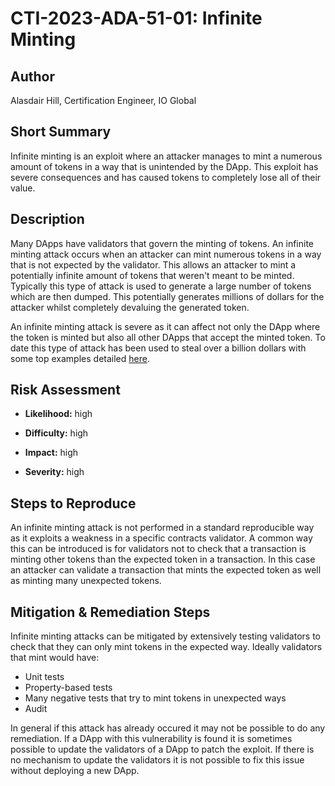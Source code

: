# CTI-2023-ADA-51-01: Infinite Minting

## Author

Alasdair Hill, Certification Engineer, IO Global

## Short Summary

Infinite minting is an exploit where an attacker manages to mint a numerous amount of tokens in a way that is unintended by the DApp. This exploit has severe consequences and has caused tokens to completely lose all of their value.

## Description

Many DApps have validators that govern the minting of tokens. An infinite minting attack occurs when an attacker can mint numerous tokens in a way that is not expected by the validator. This allows an attacker to mint a potentially infinite amount of tokens that weren't meant to be minted. Typically this type of attack is used to generate a large number of tokens which are then dumped. This potentially generates millions of dollars for the attacker whilst completely devaluing the generated token. 

An infinite minting attack is severe as it can affect not only the DApp where the token is minted but also all other DApps that accept the minted token. To date this type of attack has been used to steal over a billion dollars with some top examples detailed [here](https://pontem.network/posts/top-crypto-infinite-mint-hacks). 

## Risk Assessment

- **Likelihood:** high

- **Difficulty:** high

- **Impact:** high

- **Severity:** high

## Steps to Reproduce

An infinite minting attack is not performed in a standard reproducible way as it exploits a weakness in a specific contracts validator. A common way this can be introduced is for validators not to check that a transaction is minting other tokens than the expected token in a transaction. In this case an attacker can validate a transaction that mints the expected token as well as minting many unexpected tokens. 

## Mitigation & Remediation Steps

Infinite minting attacks can be mitigated by extensively testing validators to check that they can only mint tokens in the expected way. Ideally validators that mint would have: 

- Unit tests
- Property-based tests
- Many negative tests that try to mint tokens in unexpected ways
- Audit

In general if this attack has already occured it may not be possible to do any remediation. If a DApp with this vulnerability is found it is sometimes possible to update the validators of a DApp to patch the exploit. If there is no mechanism to update the validators it is not possible to fix this issue without deploying a new DApp. 

